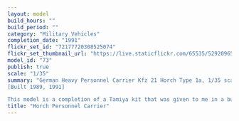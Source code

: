 ```yaml
---
layout: model
build_hours: ""
build_period: ""
category: "Military Vehicles"
completion_date: "1991"
flickr_set_id: "72177720308525074"
flickr_set_thumbnail_url: "https://live.staticflickr.com/65535/52920965291_9a5efa0f65_m.jpg"
model_id: "73"
publish: true
scale: "1/35"
summary: "German Heavy Personnel Carrier Kfz 21 Horch Type 1a, 1/35 scale
[Built 1989, 1991]

This model is a completion of a Tamiya kit that was given to me in a built state. The original build quality was good, so I simply repainted and weathered the model and added stowage."
title: "Horch Personnel Carrier"
---
```



